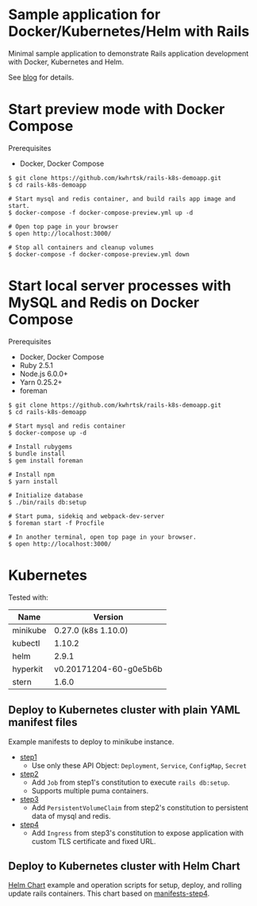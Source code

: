 Sample application for Docker/Kubernetes/Helm with Rails
========================================================

Minimal sample application to demonstrate Rails application development with Docker, Kubernetes and Helm.

See [blog][blog] for details.

[blog]: https://chopschips.net/blog/2018/05/30/docker-with-rails/

# Start preview mode with Docker Compose

Prerequisites

* Docker, Docker Compose

```
$ git clone https://github.com/kwhrtsk/rails-k8s-demoapp.git
$ cd rails-k8s-demoapp

# Start mysql and redis container, and build rails app image and start.
$ docker-compose -f docker-compose-preview.yml up -d

# Open top page in your browser
$ open http://localhost:3000/

# Stop all containers and cleanup volumes
$ docker-compose -f docker-compose-preview.yml down
```

# Start local server processes with MySQL and Redis on Docker Compose

Prerequisites

* Docker, Docker Compose
* Ruby 2.5.1
* Node.js 6.0.0+
* Yarn 0.25.2+
* foreman

```
$ git clone https://github.com/kwhrtsk/rails-k8s-demoapp.git
$ cd rails-k8s-demoapp

# Start mysql and redis container
$ docker-compose up -d

# Install rubygems
$ bundle install
$ gem install foreman

# Install npm
$ yarn install

# Initialize database
$ ./bin/rails db:setup

# Start puma, sidekiq and webpack-dev-server
$ foreman start -f Procfile
```

```
# In another terminal, open top page in your browser.
$ open http://localhost:3000/
```

# Kubernetes

Tested with:

| Name         | Version                |
| ------------ | ---------------------- |
| minikube     | 0.27.0 (k8s 1.10.0)    |
| kubectl      | 1.10.2                 |
| helm         | 2.9.1                  |
| hyperkit     | v0.20171204-60-g0e5b6b |
| stern        | 1.6.0                  |

## Deploy to Kubernetes cluster with plain YAML manifest files

Example manifests to deploy to minikube instance.

* [step1](k8s/manifests-step1/)
  * Use only these API Object: `Deployment`, `Service`, `ConfigMap`, `Secret`
* [step2](k8s/manifests-step2/)
  * Add `Job` from step1's constitution to execute `rails db:setup`.
  * Supports multiple puma containers.
* [step3](k8s/manifests-step3/)
  * Add `PersistentVolumeClaim` from step2's constitution to persistent data of mysql and redis.
* [step4](k8s/manifests-step4/)
  * Add `Ingress` from step3's constitution to expose application with custom TLS certificate and fixed URL.

## Deploy to Kubernetes cluster with Helm Chart

[Helm Chart](k8s/chart/) example and operation scripts for setup, deploy, and rolling update rails containers.
This chart based on [manifests-step4](k8s/manifests-step4/).

